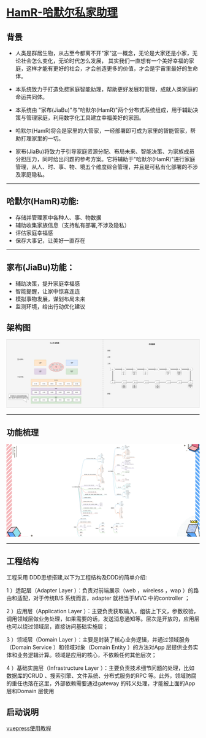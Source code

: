 # [HamR-哈默尔私家助理](http://hamr.heyongxian.com)

## 背景

- 人类是群居生物，从古至今都离不开"家"这一概念，无论是大家还是小家，无论社会怎么变化，无论时代怎么发展，
其实我们一直想有一个美好幸福的家庭，这样才能有更好的社会，才会创造更多的价值，才会是宇宙里最好的生命体。
- 本系统致力于打造免费家庭智能助理，帮助更好发展和管理，成就人类家庭的命运共同体。
  
- 本系统由 "家布(JiaBu)"与"哈默尔(HamR)"两个分布式系统组成，用于辅助决策与管理家庭，利用数字化工具建立幸福美好的家园。

- 哈默尔(HamR)将会是家里的大管家，一经部署即可成为家里的智能管家，帮助打理家里的一切。
- 家布(JiaBu)将致力于引导家庭资源分配、布局未来、智能决策、为家族成员分担压力，同时给出问题的参考方案。它将辅助于"哈默尔(HamR)"进行家庭管理，从人、时、事、物、境五个维度综合管理，并且是可私有化部署的不涉及家庭隐私。

---

## 哈默尔(HamR)功能:

- 存储并管理家中各种人、事、物数据
- 辅助收集家族信息（支持私有部署,不涉及隐私）
- 评估家庭幸福感
- 保存大事记，让美好一直存在

---

## 家布(JiaBu)功能：

- 辅助决策，提升家庭幸福感
- 智能提醒，让家中惊喜连连
- 模拟事物发展，谋划布局未来
- 监测环境，给出行动优化建议

## 架构图
![整理架构图](./img/hamr-架构.png)

---

## 功能梳理
![功能梳理图](./img/hamr-哈默尔私家助手.png)

---

## 工程结构

工程采用 DDD思想搭建,以下为工程结构及DDD的简单介绍:

1 ）适配层（Adapter Layer ）：负责对前端展示（web ，wireless ，wap ）的路由和适配，对于传统B/S 系统而言，adapter 就相当于MVC 中的controller ；

2 ）应用层（Application Layer ）：主要负责获取输入，组装上下文，参数校验，调用领域层做业务处理，如果需要的话，发送消息通知等。层次是开放的，应用层也可以绕过领域层，直接访问基础实施层；

3 ）领域层（Domain Layer ）：主要是封装了核心业务逻辑，并通过领域服务（Domain Service ）和领域对象（Domain Entity ）的方法对App 层提供业务实体和业务逻辑计算。领域是应用的核心，不依赖任何其他层次；

4 ）基础实施层（Infrastructure Layer ）：主要负责技术细节问题的处理，比如数据库的CRUD 、搜索引擎、文件系统、分布式服务的RPC 等。此外，领域防腐的重任也落在这里，外部依赖需要通过gateway 的转义处理，才能被上面的App 层和Domain 层使用


## 启动说明

[vuepress使用教程](/guide)
